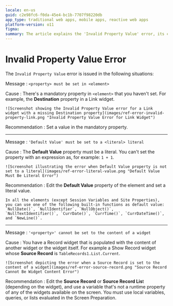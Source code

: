 ```yaml
---
locale: en-us
guid: c2e98fc6-f0da-45e4-bc1b-7707f98220db
app_type: traditional web apps, mobile apps, reactive web apps
platform-version: o11
figma:
summary: The article explains the 'Invalid Property Value' error, its causes, and how to resolve it in different scenarios
---
```

# Invalid Property Value Error

The `Invalid Property Value` error is issued in the following situations:

Message
:   `<property> must be set in <element>`
  
Cause
:   There's a mandatory property in `<element>` that you haven't set. For example, the **Destination** property in a Link widget.

    ![Screenshot showing the Invalid Property Value error for a Link widget with a missing Destination property](images/ref-error-invalid-property-link.png "Invalid Property Value Error for Link Widget")

Recommendation
:   Set a value in the mandatory property.

---

Message
:   `'Default Value' must be set to a <literal> literal`

Cause
:   The **Default Value** property must be a literal. You can't set the property with an expression as, for example: `1 + 1`.

    ![Screenshot illustrating the error when Default Value property is not set to a literal](images/ref-error-literal-value.png "Default Value Must Be Literal Error")

Recommendation
:   Edit the **Default Value** property of the element and set a literal value.

    In all the elements (except Session Variables and Site Properties), you can use one of the following built-in functions as default value: `NullDate()`, `NullIdentifier`, `NullObject()`, `NullTextIdentifier()`, `CurrDate()`, `CurrTime()`, `CurrDateTime()`, and `NewLine()`.

---

Message
:   `'<property>' cannot be set to the content of a widget`
  
Cause
:   You have a Record widget that is populated with the content of another widget or the widget itself. For example a Show Record widget whose **Source Record** is `TableRecords1.List.Current`.

    ![Screenshot depicting the error when a Source Record is set to the content of a widget](images/ref-error-source-record.png "Source Record Cannot Be Widget Content Error")

Recommendation
:   Edit the **Source Record** or **Source Record Lis**t (depending on the widget), and use a variable that's not a runtime property of any of the widgets available on the screen. You must use local variables, queries, or lists evaluated in the Screen Preparation.
